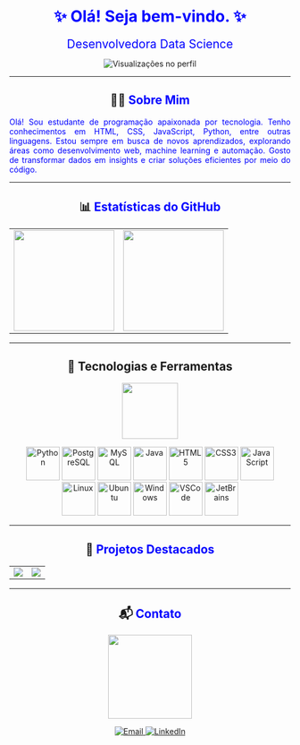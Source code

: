 <h1 align="center">
  <span style="color: blue;"> ✨ Olá! Seja bem-vindo. ✨ </span>
</h1>

<p align="center">
  <span style="color: blue; font-size: 1.5em;"> Desenvolvedora Data Science </span>
</p>

<div align="center">
  <img src="https://komarev.com/ghpvc/?username=leticiafer01&color=blue&style=flat-square" alt="Visualizações no perfil" />
</div>

---

<h2 align="center">👩‍💻 <span style="color: blue;">Sobre Mim</span></h2>
<p align="justify">
  <span style="color: blue;"> Olá! Sou estudante de programação apaixonada por tecnologia. Tenho conhecimentos em HTML, CSS, JavaScript, Python, entre outras linguagens. 
    Estou sempre em busca de novos aprendizados, explorando áreas como desenvolvimento web, machine learning e automação. Gosto de transformar dados em insights e criar soluções eficientes por meio do código.</span>
</p>

---

<h2 align="center">📊 <span style="color: blue;">Estatísticas do GitHub</span></h2>
<div align="center">
  <table>
    <tr>
      <td>
        <img height="180em" src="https://github-readme-stats.vercel.app/api?username=leticiafer01&show_icons=true&theme=blue&include_all_commits=true&count_private=true"/>
      </td>
      <td>
        <img height="180em" src="https://github-readme-stats.vercel.app/api/top-langs/?username=leticiafer01&layout=compact&langs_count=7&theme=blue"/>
      </td>
    </tr>
  </table>
</div>

---

<h2 align="center">🧮 Tecnologias e Ferramentas</h2>
<p align="center">
  <img src="https://media.giphy.com/media/QssGEmpkyEOhBCb7e1/giphy.gif" width="100" />
</p>
<div align="center">
  <img src="https://cdn.jsdelivr.net/gh/devicons/devicon/icons/python/python-original.svg" width="60" height="60" alt="Python"/>
  <img src="https://cdn.jsdelivr.net/gh/devicons/devicon/icons/postgresql/postgresql-original.svg" width="60" height="60" alt="PostgreSQL"/>
  <img src="https://cdn.jsdelivr.net/gh/devicons/devicon/icons/mysql/mysql-original.svg" width="60" height="60" alt="MySQL"/>
  <img src="https://cdn.jsdelivr.net/gh/devicons/devicon/icons/java/java-original.svg" width="60" height="60" alt="Java"/>
  <img src="https://cdn.jsdelivr.net/gh/devicons/devicon/icons/html5/html5-original.svg" width="60" height="60" alt="HTML5"/>
  <img src="https://cdn.jsdelivr.net/gh/devicons/devicon/icons/css3/css3-original.svg" width="60" height="60" alt="CSS3"/>
  <img src="https://cdn.jsdelivr.net/gh/devicons/devicon/icons/javascript/javascript-original.svg" width="60" height="60" alt="JavaScript"/>
  <img src="https://cdn.jsdelivr.net/gh/devicons/devicon/icons/linux/linux-original.svg" width="60" height="60" alt="Linux"/>
  <img src="https://cdn.jsdelivr.net/gh/devicons/devicon/icons/ubuntu/ubuntu-plain.svg" width="60" height="60" alt="Ubuntu"/>
  <img src="https://cdn.jsdelivr.net/gh/devicons/devicon/icons/windows8/windows8-original.svg" width="60" height="60" alt="Windows"/>
  <img src="https://cdn.jsdelivr.net/gh/devicons/devicon/icons/vscode/vscode-original.svg" width="60" height="60" alt="VSCode"/>
  <img src="https://cdn.jsdelivr.net/gh/devicons/devicon/icons/jetbrains/jetbrains-original.svg" width="60" height="60" alt="JetBrains"/>
</div>

---

<h2 align="center">🌱 <span style="color: blue;">Projetos Destacados</span></h2>
<div align="center">
  <table>
    <tr>
      <td>
        <a href="https://github.com/leticiafer01/Jogo-do-numero-secreto">
          <img align="center" src="https://github-readme-stats.vercel.app/api/pin/?username=leticiafer01&repo=Jogo-do-numero-secreto&theme=blue" />
        </a>
      </td>
      <td>
        <a href="https://github.com/leticiafer01/Jogo-do-amigo-secreto">
          <img align="center" src="https://github-readme-stats.vercel.app/api/pin/?username=leticiafer01&repo=Jogo-do-amigo-secreto&theme=blue" />
        </a>
      </td>
    </tr>
  </table>
</div>

---

<h2 align="center">📬 <span style="color: blue;">Contato</span></h2>
<p align="center">
</p><p align="center">
  <img src="https://media1.giphy.com/media/v1.Y2lkPTc5MGI3NjExNjV4M2xoaWEwY3ptbnNzYTkzZjRqdzJ6OXN0ODFiNHV4NW90aTU2bCZlcD12MV9pbnRlcm5hbF9naWZfYnlfaWQmY3Q9Zw/tHIRLHtNwxpjIFqPdV/giphy.gif" width="150" />
</p>
<div align="center">
  <a href="mailto:leticiacaros69@gmail.com">
    <img src="https://img.shields.io/badge/Email-D14836?style=for-the-badge&logo=gmail&logoColor=white" alt="Email" />
  </a>
  <a href="https://www.linkedin.com/in/leticiaferdesa">
    <img src="https://img.shields.io/badge/LinkedIn-0A66C2?style=for-the-badge&logo=linkedin&logoColor=white" alt="LinkedIn" />
  </a>
</div>
